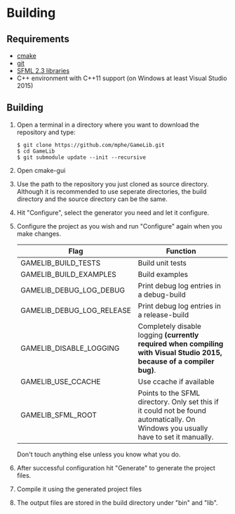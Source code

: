# Building
## Requirements
- [cmake](https://cmake.org)
- [git](https://git-scm.com/)
- [SFML 2.3 libraries](http://www.sfml-dev.org/)
- C++ environment with C++11 support (on Windows at least Visual Studio 2015)

## Building
1. Open a terminal in a directory where you want to download the repository and type:

    ```shell
    $ git clone https://github.com/mphe/GameLib.git
    $ cd GameLib
    $ git submodule update --init --recursive
    ```

2. Open cmake-gui

3. Use the path to the repository you just cloned as source directory. Although it is recommended to use seperate directories, the build directory and the source directory can be the same.

4. Hit "Configure", select the generator you need and let it configure.

6. Configure the project as you wish and run "Configure" again when you make changes.

    Flag                        |   Function
    ----------------------------|-------------------------------------------------
    GAMELIB_BUILD_TESTS         |   Build unit tests
    GAMELIB_BUILD_EXAMPLES      |   Build examples
    GAMELIB_DEBUG_LOG_DEBUG     |   Print debug log entries in a debug-build
    GAMELIB_DEBUG_LOG_RELEASE   |   Print debug log entries in a release-build
    GAMELIB_DISABLE_LOGGING     |   Completely disable logging **(currently required when compiling with Visual Studio 2015, because of a compiler bug)**.
    GAMELIB_USE_CCACHE          |   Use ccache if available
    GAMELIB_SFML_ROOT           |   Points to the SFML directory. Only set this if it could not be found automatically. On Windows you usually have to set it manually.

    Don't touch anything else unless you know what you do.

7. After successful configuration hit "Generate" to generate the project files.

8. Compile it using the generated project files

9. The output files are stored in the build directory under "bin" and "lib".
